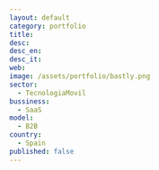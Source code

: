```yaml
---
layout: default
category: portfolio
title: 
desc: 
desc_en: 
desc_it: 
web: 
image: /assets/portfolio/bastly.png
sector: 
  - TecnologiaMovil
bussiness: 
  - SaaS
model:
  - B2B
country: 
  - Spain
published: false
---
```


